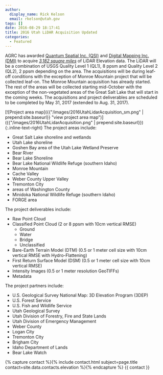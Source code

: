 ```yaml
---
author:
  display_name: Rick Kelson
  email: rkelson@utah.gov
tags: []
date: 2016-08-29 18:17:41
title: 2016 Utah LiDAR Acquisition Updated
categories:
  - Featured
---
```


AGRC has awarded [Quantum Spatial Inc. (QSI)](https://quantumspatial.com/) and [Digital Mapping Inc. (DMI)](http://admap.com) to acquire [*3,182 square miles*](https://www.arcgis.com/home/webmap/viewer.html?webmap=817e60a9c3374c95aab76c43876b8673&amp;extent=-117.1875,36.3217,-104.5752,43.2351 "view project areas in ArcGIS Online") of LiDAR Elevation data. The LiDAR will be a combination of USGS Quality Level 1 (QL1), 8 ppsm and Quality Level 2 (QL2), 2 ppsm depending on the area. The acquisitions will be during leaf-off conditions with the exception of Monroe Mountain project that will be collected leaf-on. The Monroe Mountain acquisition has already started. The rest of the areas will be collected starting mid-October with the exception of the non-vegetated areas of the Great Salt Lake that will start in the coming weeks. The acquisitions and project deliverables are scheduled to be completed by May 31, 2017 (extended to Aug. 31, 2017).

[![Project area map]({{"/images/2016UtahLidarAcquisition_sm.png" | prepend:site.baseurl}} "view project area map")]({{"/images/2016UtahLidarAcquisition.png" | prepend:site.baseurl}}){:.inline-text-right}
The project areas include:

- Great Salt Lake shoreline and wetlands
- Utah Lake shoreline
- Goshen Bay area of the Utah Lake Wetland Preserve
- Bear River
- Bear Lake Shoreline
- Bear Lake National Wildlife Refuge (southern Idaho)
- Monroe Mountain
- Cache Valley
- Weber County Upper Valley
- Tremonton City
- areas of Washington County
- Minidoka National Wildlife Refuge (southern Idaho)
- FORGE area

The project deliverables include:

- Raw Point Cloud
- Classified Point Cloud (2 or 8 ppsm with 10cm vertical RMSE)
  - Ground
  - Water
  - Bridge
  - Unclassified
- Bare-Earth Terrain Model (DTM) (0.5 or 1 meter cell size with 10cm vertical RMSE with Hydro-Flattening)
- First Return Surface Model (DSM) (0.5 or 1 meter cell size with 10cm vertical RMSE)
- Intensity Images (0.5 or 1 meter resolution GeoTIFFs)
- Metadata

The project partners include:

- U.S. Geological Survey National Map: 3D Elevation Program (3DEP)
- U.S. Forest Service
- U.S. Fish and Wildlife Service
- Utah Geological Survey
- Utah Division of Forestry, Fire and State Lands
- Utah Division of Emergency Management
- Weber County
- Logan City
- Tremonton City
- Brigham City
- Idaho Department of Lands
- Bear Lake Watch

{% capture contact %}{% include contact.html subject=page.title contact=site.data.contacts.elevation %}{% endcapture %}
{{ contact }}

